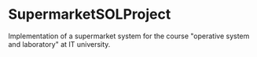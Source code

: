 # SupermarketSOLProject
Implementation of a supermarket system for the course "operative system and laboratory" at IT university.
